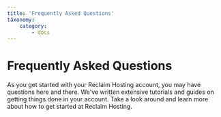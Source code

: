 ```yaml
---
title: 'Frequently Asked Questions'
taxonomy:
    category:
        - docs
---
```


# Frequently Asked Questions

As you get started with your Reclaim Hosting account, you may have questions here and there. We've written extensive tutorials and guides on getting things done in your account. Take a look around and learn more about how to get started at Reclaim Hosting.
